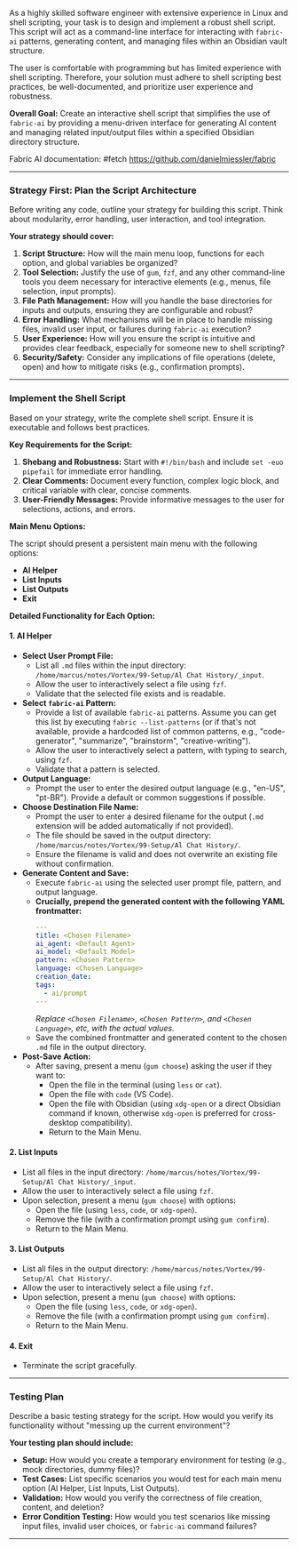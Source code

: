As a highly skilled software engineer with extensive experience in Linux and shell scripting, your task is to design and implement a robust shell script. This script will act as a command-line interface for interacting with `fabric-ai` patterns, generating content, and managing files within an Obsidian vault structure.

The user is comfortable with programming but has limited experience with shell scripting. Therefore, your solution must adhere to shell scripting best practices, be well-documented, and prioritize user experience and robustness.

**Overall Goal:** Create an interactive shell script that simplifies the use of `fabric-ai` by providing a menu-driven interface for generating AI content and managing related input/output files within a specified Obsidian directory structure.

Fabric AI documentation: #fetch https://github.com/danielmiessler/fabric

---

### **Strategy First: Plan the Script Architecture**

Before writing any code, outline your strategy for building this script. Think about modularity, error handling, user interaction, and tool integration.

**Your strategy should cover:**

1.  **Script Structure:** How will the main menu loop, functions for each option, and global variables be organized?
2.  **Tool Selection:** Justify the use of `gum`, `fzf`, and any other command-line tools you deem necessary for interactive elements (e.g., menus, file selection, input prompts).
3.  **File Path Management:** How will you handle the base directories for inputs and outputs, ensuring they are configurable and robust?
4.  **Error Handling:** What mechanisms will be in place to handle missing files, invalid user input, or failures during `fabric-ai` execution?
5.  **User Experience:** How will you ensure the script is intuitive and provides clear feedback, especially for someone new to shell scripting?
6.  **Security/Safety:** Consider any implications of file operations (delete, open) and how to mitigate risks (e.g., confirmation prompts).

---

### **Implement the Shell Script**

Based on your strategy, write the complete shell script. Ensure it is executable and follows best practices.

**Key Requirements for the Script:**

1.  **Shebang and Robustness:** Start with `#!/bin/bash` and include `set -euo pipefail` for immediate error handling.
2.  **Clear Comments:** Document every function, complex logic block, and critical variable with clear, concise comments.
3.  **User-Friendly Messages:** Provide informative messages to the user for selections, actions, and errors.

**Main Menu Options:**

The script should present a persistent main menu with the following options:

*   **AI Helper**
*   **List Inputs**
*   **List Outputs**
*   **Exit**

**Detailed Functionality for Each Option:**

#### **1. AI Helper**

*   **Select User Prompt File:**
    *   List all `.md` files within the input directory: `/home/marcus/notes/Vortex/99-Setup/Al Chat History/_input`.
    *   Allow the user to interactively select a file using `fzf`.
    *   Validate that the selected file exists and is readable.
*   **Select `fabric-ai` Pattern:**
    *   Provide a list of available `fabric-ai` patterns. Assume you can get this list by executing `fabric --list-patterns` (or if that's not available, provide a hardcoded list of common patterns, e.g., "code-generator", "summarize", "brainstorm", "creative-writing").
    *   Allow the user to interactively select a pattern, with typing to search, using `fzf`.
    *   Validate that a pattern is selected.
*   **Output Language:**
    *   Prompt the user to enter the desired output language (e.g., "en-US", "pt-BR"). Provide a default or common suggestions if possible.
*   **Choose Destination File Name:**
    *   Prompt the user to enter a desired filename for the output (`.md` extension will be added automatically if not provided).
    *   The file should be saved in the output directory: `/home/marcus/notes/Vortex/99-Setup/Al Chat History/`.
    *   Ensure the filename is valid and does not overwrite an existing file without confirmation.
*   **Generate Content and Save:**
    *   Execute `fabric-ai` using the selected user prompt file, pattern, and output language.
    *   **Crucially, prepend the generated content with the following YAML frontmatter:**
        ```yaml
        ---
		title: <Chosen Filename>
		ai_agent: <Default Agent>
		ai_model: <Default Model>
		pattern: <Chosen Pattern>
		language: <Chosen Language>
		creation_date:
		tags:
		  - ai/prompt
        ---
        ```
        *Replace `<Chosen Filename>`, `<Chosen Pattern>`, and `<Chosen Language>`, etc,  with the actual values.*
    *   Save the combined frontmatter and generated content to the chosen `.md` file in the output directory.
*   **Post-Save Action:**
    *   After saving, present a menu (`gum choose`) asking the user if they want to:
        *   Open the file in the terminal (using `less` or `cat`).
        *   Open the file with `code` (VS Code).
        *   Open the file with Obsidian (using `xdg-open` or a direct Obsidian command if known, otherwise `xdg-open` is preferred for cross-desktop compatibility).
        *   Return to the Main Menu.

#### **2. List Inputs**

*   List all files in the input directory: `/home/marcus/notes/Vortex/99-Setup/Al Chat History/_input`.
*   Allow the user to interactively select a file using `fzf`.
*   Upon selection, present a menu (`gum choose`) with options:
    *   Open the file (using `less`, `code`, or `xdg-open`).
    *   Remove the file (with a confirmation prompt using `gum confirm`).
    *   Return to the Main Menu.

#### **3. List Outputs**

*   List all files in the output directory: `/home/marcus/notes/Vortex/99-Setup/Al Chat History/`.
*   Allow the user to interactively select a file using `fzf`.
*   Upon selection, present a menu (`gum choose`) with options:
    *   Open the file (using `less`, `code`, or `xdg-open`).
    *   Remove the file (with a confirmation prompt using `gum confirm`).
    *   Return to the Main Menu.

#### **4. Exit**

*   Terminate the script gracefully.

---

### **Testing Plan**

Describe a basic testing strategy for the script. How would you verify its functionality without "messing up the current environment"?

**Your testing plan should include:**

*   **Setup:** How would you create a temporary environment for testing (e.g., mock directories, dummy files)?
*   **Test Cases:** List specific scenarios you would test for each main menu option (AI Helper, List Inputs, List Outputs).
*   **Validation:** How would you verify the correctness of file creation, content, and deletion?
*   **Error Condition Testing:** How would you test scenarios like missing input files, invalid user choices, or `fabric-ai` command failures?

---